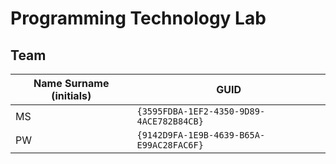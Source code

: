 # Programming Technology Lab

## Team

| Name Surname (initials) | GUID                                     |
| ----------------------- | ---------------------------------------- |
| MS                      | `{3595FDBA-1EF2-4350-9D89-4ACE782B84CB}` |
| PW                      | `{9142D9FA-1E9B-4639-B65A-E99AC28FAC6F}` |
